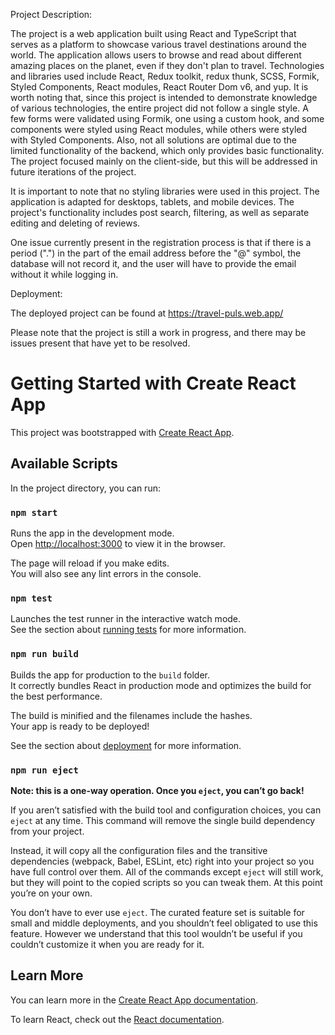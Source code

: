 Project Description:

The project is a web application built using React and TypeScript that serves as a platform to showcase various travel destinations around the world. The application allows users to browse and read about different amazing places on the planet, even if they don't plan to travel. Technologies and libraries used include React, Redux toolkit, redux thunk, SCSS, Formik, Styled Components, React modules, React Router Dom v6, and yup. It is worth noting that, since this project is intended to demonstrate knowledge of various technologies, the entire project did not follow a single style. A few forms were validated using Formik, one using a custom hook, and some components were styled using React modules, while others were styled with Styled Components. Also, not all solutions are optimal due to the limited functionality of the backend, which only provides basic functionality. The project focused mainly on the client-side, but this will be addressed in future iterations of the project.

It is important to note that no styling libraries were used in this project. The application is adapted for desktops, tablets, and mobile devices. The project's functionality includes post search, filtering, as well as separate editing and deleting of reviews.

One issue currently present in the registration process is that if there is a period (".") in the part of the email address before the "@" symbol, the database will not record it, and the user will have to provide the email without it while logging in.

Deployment:

The deployed project can be found at https://travel-puls.web.app/

Please note that the project is still a work in progress, and there may be issues present that have yet to be resolved.


# Getting Started with Create React App

This project was bootstrapped with [Create React App](https://github.com/facebook/create-react-app).

## Available Scripts

In the project directory, you can run:

### `npm start`

Runs the app in the development mode.\
Open [http://localhost:3000](http://localhost:3000) to view it in the browser.

The page will reload if you make edits.\
You will also see any lint errors in the console.

### `npm test`

Launches the test runner in the interactive watch mode.\
See the section about [running tests](https://facebook.github.io/create-react-app/docs/running-tests) for more information.

### `npm run build`

Builds the app for production to the `build` folder.\
It correctly bundles React in production mode and optimizes the build for the best performance.

The build is minified and the filenames include the hashes.\
Your app is ready to be deployed!

See the section about [deployment](https://facebook.github.io/create-react-app/docs/deployment) for more information.

### `npm run eject`

**Note: this is a one-way operation. Once you `eject`, you can’t go back!**

If you aren’t satisfied with the build tool and configuration choices, you can `eject` at any time. This command will remove the single build dependency from your project.

Instead, it will copy all the configuration files and the transitive dependencies (webpack, Babel, ESLint, etc) right into your project so you have full control over them. All of the commands except `eject` will still work, but they will point to the copied scripts so you can tweak them. At this point you’re on your own.

You don’t have to ever use `eject`. The curated feature set is suitable for small and middle deployments, and you shouldn’t feel obligated to use this feature. However we understand that this tool wouldn’t be useful if you couldn’t customize it when you are ready for it.

## Learn More

You can learn more in the [Create React App documentation](https://facebook.github.io/create-react-app/docs/getting-started).

To learn React, check out the [React documentation](https://reactjs.org/).
